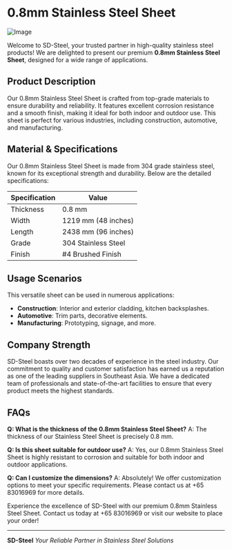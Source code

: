 # 0.8mm Stainless Steel Sheet

![Image](https://github.com/user-attachments/assets/2567258e-e124-4816-932d-1809bd27ef0b)

Welcome to SD-Steel, your trusted partner in high-quality stainless steel products! We are delighted to present our premium **0.8mm Stainless Steel Sheet**, designed for a wide range of applications.

## Product Description
Our 0.8mm Stainless Steel Sheet is crafted from top-grade materials to ensure durability and reliability. It features excellent corrosion resistance and a smooth finish, making it ideal for both indoor and outdoor use. This sheet is perfect for various industries, including construction, automotive, and manufacturing.

## Material & Specifications
Our 0.8mm Stainless Steel Sheet is made from 304 grade stainless steel, known for its exceptional strength and durability. Below are the detailed specifications:

| Specification | Value |
|---------------|-------|
| Thickness     | 0.8 mm |
| Width         | 1219 mm (48 inches) |
| Length        | 2438 mm (96 inches) |
| Grade         | 304 Stainless Steel |
| Finish        | #4 Brushed Finish |

## Usage Scenarios
This versatile sheet can be used in numerous applications:
- **Construction**: Interior and exterior cladding, kitchen backsplashes.
- **Automotive**: Trim parts, decorative elements.
- **Manufacturing**: Prototyping, signage, and more.

## Company Strength
SD-Steel boasts over two decades of experience in the steel industry. Our commitment to quality and customer satisfaction has earned us a reputation as one of the leading suppliers in Southeast Asia. We have a dedicated team of professionals and state-of-the-art facilities to ensure that every product meets the highest standards.

## FAQs
**Q: What is the thickness of the 0.8mm Stainless Steel Sheet?**
A: The thickness of our Stainless Steel Sheet is precisely 0.8 mm.

**Q: Is this sheet suitable for outdoor use?**
A: Yes, our 0.8mm Stainless Steel Sheet is highly resistant to corrosion and suitable for both indoor and outdoor applications.

**Q: Can I customize the dimensions?**
A: Absolutely! We offer customization options to meet your specific requirements. Please contact us at +65 83016969 for more details.

Experience the excellence of SD-Steel with our premium 0.8mm Stainless Steel Sheet. Contact us today at +65 83016969 or visit our website to place your order!

---

**SD-Steel**
*Your Reliable Partner in Stainless Steel Solutions*